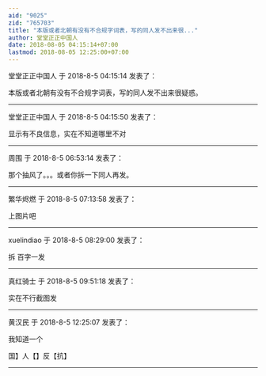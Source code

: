 ```yaml
---
aid: "9025"
zid: "765703"
title: "本版或者北朝有没有不合规字词表，写的同人发不出来很..."
author: 堂堂正正中国人
date: 2018-08-05 04:15:14+07:00
lastmod: 2018-08-05 12:25:00+07:00
---
```


堂堂正正中国人 于 2018-8-5 04:15:14 发表了：

本版或者北朝有没有不合规字词表，写的同人发不出来很疑惑。

---

堂堂正正中国人 于 2018-8-5 04:15:50 发表了：

显示有不良信息，实在不知道哪里不对

---

周围 于 2018-8-5 06:53:14 发表了：

那个抽风了。。。或者你拆一下同人再发。

---

繁华烬燃 于 2018-8-5 07:13:58 发表了：

上图片吧

---

xuelindiao 于 2018-8-5 08:29:00 发表了：

拆 百字一发

---

真红骑士 于 2018-8-5 09:51:18 发表了：

实在不行截图发

---

黄汉民 于 2018-8-5 12:25:07 发表了：

我知道一个

国】人【】反【抗】

---
